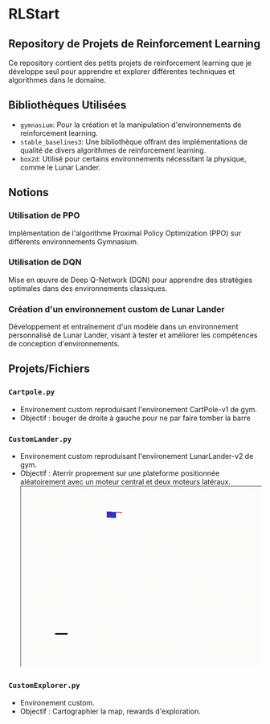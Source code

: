# RLStart

## Repository de Projets de Reinforcement Learning

Ce repository contient des petits projets de reinforcement learning que je développe seul pour apprendre et explorer différentes techniques et algorithmes dans le domaine.

## Bibliothèques Utilisées
- `gymnasium`: Pour la création et la manipulation d'environnements de reinforcement learning.
- `stable_baselines3`: Une bibliothèque offrant des implémentations de qualité de divers algorithmes de reinforcement learning.
- `box2d`: Utilisé pour certains environnements nécessitant la physique, comme le Lunar Lander.

## Notions

### Utilisation de PPO
Implémentation de l'algorithme Proximal Policy Optimization (PPO) sur différents environnements Gymnasium.

### Utilisation de DQN
Mise en œuvre de Deep Q-Network (DQN) pour apprendre des stratégies optimales dans des environnements classiques.

### Création d'un environnement custom de Lunar Lander
Développement et entraînement d'un modèle dans un environnement personnalisé de Lunar Lander, visant à tester et améliorer les compétences de conception d'environnements.

## Projets/Fichiers

### `Cartpole.py` 
- Environement custom reproduisant l'environement CartPole-v1 de gym.
- Objectif : bouger de droite à gauche pour ne par faire tomber la barre

### `CustomLander.py` 
- Environement custom reproduisant l'environement LunarLander-v2 de gym.
- Objectif : Aterrir proprement sur une plateforme positionnée aléatoirement avec un moteur central et deux moteurs latéraux.
![](https://raw.githubusercontent.com/GRDimm/RLStart/main/images/CustomLander.gif)

### `CustomExplorer.py` 
- Environement custom.
- Objectif : Cartographier la map, rewards d'exploration. 
